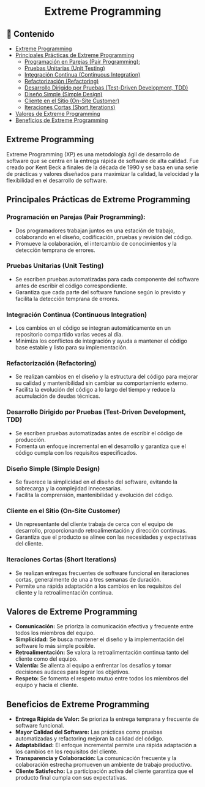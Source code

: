 <h1 align="center">Extreme Programming</h1>

<h2>📑 Contenido</h2>

- [Extreme Programming](#extreme-programming)
- [Principales Prácticas de Extreme Programming](#principales-prácticas-de-extreme-programming)
  - [Programación en Parejas (Pair Programming):](#programación-en-parejas-pair-programming)
  - [Pruebas Unitarias (Unit Testing)](#pruebas-unitarias-unit-testing)
  - [Integración Continua (Continuous Integration)](#integración-continua-continuous-integration)
  - [Refactorización (Refactoring)](#refactorización-refactoring)
  - [Desarrollo Dirigido por Pruebas (Test-Driven Development, TDD)](#desarrollo-dirigido-por-pruebas-test-driven-development-tdd)
  - [Diseño Simple (Simple Design)](#diseño-simple-simple-design)
  - [Cliente en el Sitio (On-Site Customer)](#cliente-en-el-sitio-on-site-customer)
  - [Iteraciones Cortas (Short Iterations)](#iteraciones-cortas-short-iterations)
- [Valores de Extreme Programming](#valores-de-extreme-programming)
- [Beneficios de Extreme Programming](#beneficios-de-extreme-programming)

## Extreme Programming

Extreme Programming (XP) es una metodología ágil de desarrollo de software que se centra en la entrega rápida de software de alta calidad. Fue creado por Kent Beck a finales de la década de 1990 y se basa en una serie de prácticas y valores diseñados para maximizar la calidad, la velocidad y la flexibilidad en el desarrollo de software.

## Principales Prácticas de Extreme Programming

### Programación en Parejas (Pair Programming):

- Dos programadores trabajan juntos en una estación de trabajo, colaborando en el diseño, codificación, pruebas y revisión del código.
- Promueve la colaboración, el intercambio de conocimientos y la detección temprana de errores.

### Pruebas Unitarias (Unit Testing)

- Se escriben pruebas automatizadas para cada componente del software antes de escribir el código correspondiente.
- Garantiza que cada parte del software funcione según lo previsto y facilita la detección temprana de errores.

### Integración Continua (Continuous Integration)

- Los cambios en el código se integran automáticamente en un repositorio compartido varias veces al día.
- Minimiza los conflictos de integración y ayuda a mantener el código base estable y listo para su implementación.

### Refactorización (Refactoring)

- Se realizan cambios en el diseño y la estructura del código para mejorar su calidad y mantenibilidad sin cambiar su comportamiento externo.
- Facilita la evolución del código a lo largo del tiempo y reduce la acumulación de deudas técnicas.

### Desarrollo Dirigido por Pruebas (Test-Driven Development, TDD)

- Se escriben pruebas automatizadas antes de escribir el código de producción.
- Fomenta un enfoque incremental en el desarrollo y garantiza que el código cumpla con los requisitos especificados.

### Diseño Simple (Simple Design)

- Se favorece la simplicidad en el diseño del software, evitando la sobrecarga y la complejidad innecesarias.
- Facilita la comprensión, mantenibilidad y evolución del código.

### Cliente en el Sitio (On-Site Customer)

- Un representante del cliente trabaja de cerca con el equipo de desarrollo, proporcionando retroalimentación y dirección continuas.
- Garantiza que el producto se alinee con las necesidades y expectativas del cliente.

### Iteraciones Cortas (Short Iterations)

- Se realizan entregas frecuentes de software funcional en iteraciones cortas, generalmente de una a tres semanas de duración.
- Permite una rápida adaptación a los cambios en los requisitos del cliente y la retroalimentación continua.

## Valores de Extreme Programming

- **Comunicación:** Se prioriza la comunicación efectiva y frecuente entre todos los miembros del equipo.
- **Simplicidad:** Se busca mantener el diseño y la implementación del software lo más simple posible.
- **Retroalimentación:** Se valora la retroalimentación continua tanto del cliente como del equipo.
- **Valentía:** Se alienta al equipo a enfrentar los desafíos y tomar decisiones audaces para lograr los objetivos.
- **Respeto:** Se fomenta el respeto mutuo entre todos los miembros del equipo y hacia el cliente.

## Beneficios de Extreme Programming

- **Entrega Rápida de Valor:** Se prioriza la entrega temprana y frecuente de software funcional.
- **Mayor Calidad del Software:** Las prácticas como pruebas automatizadas y refactoring mejoran la calidad del código.
- **Adaptabilidad:** El enfoque incremental permite una rápida adaptación a los cambios en los requisitos del cliente.
- **Transparencia y Colaboración:** La comunicación frecuente y la colaboración estrecha promueven un ambiente de trabajo productivo.
- **Cliente Satisfecho:** La participación activa del cliente garantiza que el producto final cumpla con sus expectativas.
